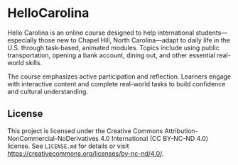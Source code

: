 # HelloCarolina

Hello Carolina is an online course designed to help international students—especially those new to Chapel Hill, North Carolina—adapt to daily life in the U.S. through task-based, animated modules. Topics include using public transportation, opening a bank account, dining out, and other essential real-world skills.

The course emphasizes active participation and reflection. Learners engage with interactive content and complete real-world tasks to build confidence and cultural understanding.

## License

This project is licensed under the Creative Commons Attribution-NonCommercial-NoDerivatives 4.0 International (CC BY-NC-ND 4.0) license. See `LICENSE.md` for details or visit https://creativecommons.org/licenses/by-nc-nd/4.0/.